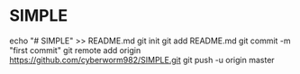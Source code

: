 # SIMPLE
echo "# SIMPLE" >> README.md
git init
git add README.md
git commit -m "first commit"
git remote add origin https://github.com/cyberworm982/SIMPLE.git
git push -u origin master

